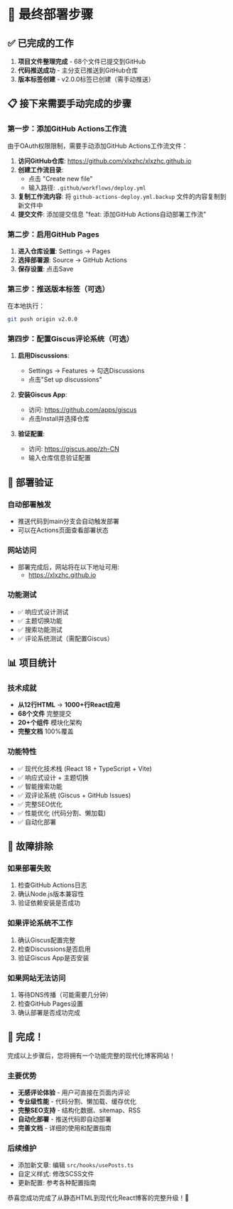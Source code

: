 # 🚀 最终部署步骤

## ✅ 已完成的工作

1. **项目文件整理完成** - 68个文件已提交到GitHub
2. **代码推送成功** - 主分支已推送到GitHub仓库
3. **版本标签创建** - v2.0.0标签已创建（需手动推送）

## 📋 接下来需要手动完成的步骤

### 第一步：添加GitHub Actions工作流

由于OAuth权限限制，需要手动添加GitHub Actions工作流文件：

1. **访问GitHub仓库**: https://github.com/xlxzhc/xlxzhc.github.io
2. **创建工作流目录**: 
   - 点击 "Create new file"
   - 输入路径: `.github/workflows/deploy.yml`
3. **复制工作流内容**: 将 `github-actions-deploy.yml.backup` 文件的内容复制到新文件中
4. **提交文件**: 添加提交信息 "feat: 添加GitHub Actions自动部署工作流"

### 第二步：启用GitHub Pages

1. **进入仓库设置**: Settings → Pages
2. **选择部署源**: Source → GitHub Actions
3. **保存设置**: 点击Save

### 第三步：推送版本标签（可选）

在本地执行：
```bash
git push origin v2.0.0
```

### 第四步：配置Giscus评论系统（可选）

1. **启用Discussions**: 
   - Settings → Features → 勾选Discussions
   - 点击"Set up discussions"

2. **安装Giscus App**:
   - 访问: https://github.com/apps/giscus
   - 点击Install并选择仓库

3. **验证配置**:
   - 访问: https://giscus.app/zh-CN
   - 输入仓库信息验证配置

## 🎯 部署验证

### 自动部署触发
- 推送代码到main分支会自动触发部署
- 可以在Actions页面查看部署状态

### 网站访问
- 部署完成后，网站将在以下地址可用:
  - https://xlxzhc.github.io

### 功能测试
- ✅ 响应式设计测试
- ✅ 主题切换功能
- ✅ 搜索功能测试
- ✅ 评论系统测试（需配置Giscus）

## 📊 项目统计

### 技术成就
- **从12行HTML** → **1000+行React应用**
- **68个文件** 完整提交
- **20+个组件** 模块化架构
- **完整文档** 100%覆盖

### 功能特性
- ✅ 现代化技术栈 (React 18 + TypeScript + Vite)
- ✅ 响应式设计 + 主题切换
- ✅ 智能搜索功能
- ✅ 双评论系统 (Giscus + GitHub Issues)
- ✅ 完整SEO优化
- ✅ 性能优化 (代码分割、懒加载)
- ✅ 自动化部署

## 🔧 故障排除

### 如果部署失败
1. 检查GitHub Actions日志
2. 确认Node.js版本兼容性
3. 验证依赖安装是否成功

### 如果评论系统不工作
1. 确认Giscus配置完整
2. 检查Discussions是否启用
3. 验证Giscus App是否安装

### 如果网站无法访问
1. 等待DNS传播（可能需要几分钟）
2. 检查GitHub Pages设置
3. 确认部署是否成功完成

## 🎉 完成！

完成以上步骤后，您将拥有一个功能完整的现代化博客网站！

### 主要优势
- **无感评论体验** - 用户可直接在页面内评论
- **专业级性能** - 代码分割、懒加载、缓存优化
- **完整SEO支持** - 结构化数据、sitemap、RSS
- **自动化部署** - 推送代码即自动部署
- **完善文档** - 详细的使用和配置指南

### 后续维护
- 添加新文章: 编辑 `src/hooks/usePosts.ts`
- 自定义样式: 修改SCSS文件
- 更新配置: 参考各种配置指南

恭喜您成功完成了从静态HTML到现代化React博客的完整升级！🎊
